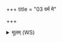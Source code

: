 +++
title = "03 वर्म मे"

+++
<details><summary>मूलम् (WS)</summary>

वर्म मे द्यावापृथिवी वर्माहर्वर्म सूर्यः ।  
वर्म मे विश्वे देवाः क्रन्मा मा प्रापत् प्रतीचिका ॥ ४ ॥
</details>